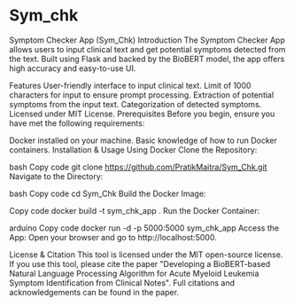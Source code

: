 # Sym_chk

Symptom Checker App (Sym_Chk)
Introduction
The Symptom Checker App allows users to input clinical text and get potential symptoms detected from the text. Built using Flask and backed by the BioBERT model, the app offers high accuracy and easy-to-use UI.

Features
User-friendly interface to input clinical text.
Limit of 1000 characters for input to ensure prompt processing.
Extraction of potential symptoms from the input text.
Categorization of detected symptoms.
Licensed under MIT License.
Prerequisites
Before you begin, ensure you have met the following requirements:

Docker installed on your machine.
Basic knowledge of how to run Docker containers.
Installation & Usage
Using Docker
Clone the Repository:

bash
Copy code
git clone https://github.com/PratikMaitra/Sym_Chk.git
Navigate to the Directory:

bash
Copy code
cd Sym_Chk
Build the Docker Image:

Copy code
docker build -t sym_chk_app .
Run the Docker Container:

arduino
Copy code
docker run -d -p 5000:5000 sym_chk_app
Access the App:
Open your browser and go to http://localhost:5000.

License & Citation
This tool is licensed under the MIT open-source license. If you use this tool, please cite the paper "Developing a BioBERT-based Natural Language Processing Algorithm for Acute Myeloid Leukemia Symptom Identification from Clinical Notes". Full citations and acknowledgements can be found in the paper.
